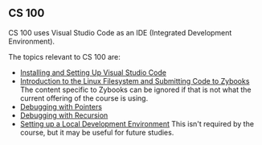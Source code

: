 ## CS 100

CS 100 uses Visual Studio Code as an IDE (Integrated Development Environment).

The topics relevant to CS 100 are:

- [Installing and Setting Up Visual Studio Code](/learning_modules/vscode/installation-and-setup/README.md)
- [Introduction to the Linux Filesystem and Submitting Code to Zybooks](/learning_modules/vscode/linux-file-system-and-submission/README.md) The content specific to Zybooks can be ignored if that is not what the current offering of the course is using.
- [Debugging with Pointers](/learning_modules/vscode/debugging-pointers/README.md)
- [Debugging with Recursion](/learning_modules/vscode/debugging-recursion/README.md) 
- [Setting up a Local Development Environment](/learning_modules/vscode/personal-setup/README.md) This isn't required by the course, but it may be useful for future studies.


